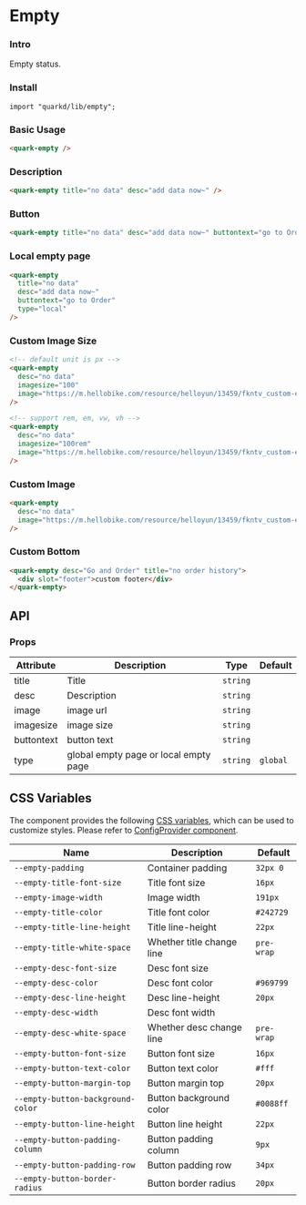 # Empty

### Intro

Empty status.

### Install

```tsx
import "quarkd/lib/empty";
```

### Basic Usage

```html
<quark-empty />
```

### Description

```html
<quark-empty title="no data" desc="add data now~" />
```

### Button

```html
<quark-empty title="no data" desc="add data now~" buttontext="go to Order" />
```

### Local empty page

```html
<quark-empty
  title="no data"
  desc="add data now~"
  buttontext="go to Order"
  type="local"
/>
```

### Custom Image Size

```html
<!-- default unit is px -->
<quark-empty
  desc="no data"
  imagesize="100"
  image="https://m.hellobike.com/resource/helloyun/13459/fkntv_custom-empty-image.png"
/>

<!-- support rem, em, vw, vh -->
<quark-empty
  desc="no data"
  imagesize="100rem"
  image="https://m.hellobike.com/resource/helloyun/13459/fkntv_custom-empty-image.png"
/>
```

### Custom Image

```html
<quark-empty
  desc="no data"
  image="https://m.hellobike.com/resource/helloyun/13459/fkntv_custom-empty-image.png"
/>
```

### Custom Bottom

```html
<quark-empty desc="Go and Order" title="no order history">
  <div slot="footer">custom footer</div>
</quark-empty>
```

## API

### Props

| Attribute  | Description                           | Type     | Default  |
| ---------- | ------------------------------------- | -------- | -------- |
| title      | Title                                 | `string` |          |
| desc       | Description                           | `string` |          |
| image      | image url                             | `string` |          |
| imagesize  | image size                            | `string` |          |
| buttontext | button text                           | `string` |          |
| type       | global empty page or local empty page | `string` | `global` |

## CSS Variables

The component provides the following [CSS variables](https://developer.mozilla.org/zh-CN/docs/Web/CSS/Using_CSS_custom_properties), which can be used to customize styles. Please refer to [ConfigProvider component](#/zh-CN/guide/theme).

| Name                              | Description               | Default    |
| --------------------------------- | ------------------------- | ---------- |
| `--empty-padding`                 | Container padding         | `32px 0`   |
| `--empty-title-font-size`         | Title font size           | `16px`     |
| `--empty-image-width`             | Image width               | `191px`    |
| `--empty-title-color`             | Title font color          | `#242729`  |
| `--empty-title-line-height`       | Title line-height         | `22px`     |
| `--empty-title-white-space`       | Whether title change line | `pre-wrap` |
| `--empty-desc-font-size`          | Desc font size            |
| `--empty-desc-color`              | Desc font color           | `#969799`  |
| `--empty-desc-line-height`        | Desc line-height          | `20px`     |
| `--empty-desc-width`              | Desc font width           |
| `--empty-desc-white-space`        | Whether desc change line  | `pre-wrap` |
| `--empty-button-font-size`        | Button font size          | `16px`     |
| `--empty-button-text-color`       | Button text color         | `#fff`     |
| `--empty-button-margin-top`       | Button margin top         | `20px`     |
| `--empty-button-background-color` | Button background color   | `#0088ff`  |
| `--empty-button-line-height`      | Button line height        | `22px`     |
| `--empty-button-padding-column`   | Button padding column     | `9px`      |
| `--empty-button-padding-row`      | Button padding row        | `34px`     |
| `--empty-button-border-radius`    | Button border radius      | `20px`     |
